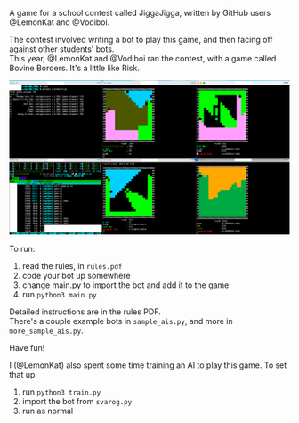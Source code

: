 A game for a school contest called JiggaJigga, written by GitHub users @LemonKat and @Vodiboi.

The contest involved writing a bot to play this game, and then facing off against other students' bots.  
This year, @LemonKat and @Vodiboi ran the contest, with a game called Bovine Borders. It's a little like Risk.

![game screenshot](images/screenshot1.png)

To run:
1. read the rules, in `rules.pdf`
2. code your bot up somewhere
3. change main.py to import the bot and add it to the game
4. run `python3 main.py`

Detailed instructions are in the rules PDF.  
There's a couple example bots in `sample_ais.py`, and more in `more_sample_ais.py`.

Have fun!

I (@LemonKat) also spent some time training an AI to play this game.
To set that up:
1. run `python3 train.py`
2. import the bot from `svarog.py`
3. run as normal